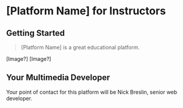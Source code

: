 # [Platform Name] for Instructors

## Getting Started

> [Platform Name] is a great educational platform.

[Image?] [Image?]


## Your Multimedia Developer

Your point of contact for this platform will be Nick Breslin, senior web developer.
